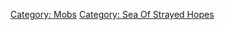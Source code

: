 [Category: Mobs](Category:_Mobs "wikilink") [Category: Sea Of Strayed
Hopes](Category:_Sea_Of_Strayed_Hopes "wikilink")
